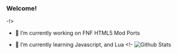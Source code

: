 ### Welcome!
-!>
- 🔭 I’m currently working on FNF HTML5 Mod Ports

- 🌱 I’m currently learning Javascript, and Lua
<!-
![Github Stats](https://github-readme-stats.vercel.app/api?username=SuperTeamXP&theme=radical)
